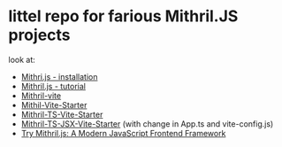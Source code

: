 # littel repo for farious Mithril.JS projects

look at:
- [Mithri.js - installation](https://mithril.js.org/installation.html)
- [Mithril.js - tutorial](https://mithril.js.org/simple-application.html)
- [Mithril-vite](https://github.com/kkwoo/mithril-vite)
- [Mithil-Vite-Starter](https://github.com/ArthurClemens/mithril-vite-starter)
- [Mithril-TS-Vite-Starter](https://github.com/ArthurClemens/mithril-ts-vite-starter)
- [Mithril-TS-JSX-Vite-Starter](https://github.com/ArthurClemens/mithril-ts-vite-starter) (with change in App.ts and vite-config.js)
- [Try Mithril.js: A Modern JavaScript Frontend Framework](https://medium.com/better-programming/mithril-js-try-it-in-2022-you-can-start-right-here-5e87a601e700)
